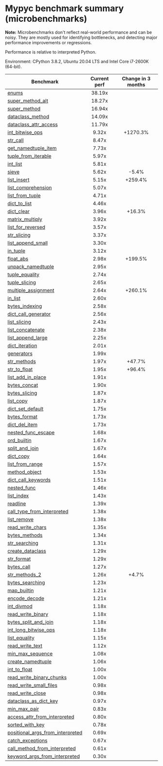 # Mypyc benchmark summary (microbenchmarks)

**Note:** Microbenchmarks don't reflect real-world performance and can be noisy.
           They are mostly used for identifying bottlenecks, and detecting major performance
           improvements or regressions.

Performance is relative to interpreted Python.

Environment: CPython 3.8.2, Ubuntu 20.04 LTS and Intel Core i7-2600K (64-bit).

| Benchmark | Current perf | Change in 3 months |
| --- | :---: | :---: |
| [enums](benchmarks/enums.md) | 38.19x |  |
| [super_method_alt](benchmarks/super_method_alt.md) | 18.27x |  |
| [super_method](benchmarks/super_method.md) | 16.94x |  |
| [dataclass_method](benchmarks/dataclass_method.md) | 14.09x |  |
| [dataclass_attr_access](benchmarks/dataclass_attr_access.md) | 11.79x |  |
| [int_bitwise_ops](benchmarks/int_bitwise_ops.md) | 9.32x | +1270.3% |
| [str_call](benchmarks/str_call.md) | 8.47x |  |
| [get_namedtuple_item](benchmarks/get_namedtuple_item.md) | 7.73x |  |
| [tuple_from_iterable](benchmarks/tuple_from_iterable.md) | 5.97x |  |
| [int_list](benchmarks/int_list.md) | 5.81x |  |
| [sieve](benchmarks/sieve.md) | 5.62x | -5.4% |
| [list_insert](benchmarks/list_insert.md) | 5.15x | +259.4% |
| [list_comprehension](benchmarks/list_comprehension.md) | 5.07x |  |
| [list_from_tuple](benchmarks/list_from_tuple.md) | 4.71x |  |
| [dict_to_list](benchmarks/dict_to_list.md) | 4.46x |  |
| [dict_clear](benchmarks/dict_clear.md) | 3.96x | +16.3% |
| [matrix_multiply](benchmarks/matrix_multiply.md) | 3.92x |  |
| [list_for_reversed](benchmarks/list_for_reversed.md) | 3.57x |  |
| [str_slicing](benchmarks/str_slicing.md) | 3.37x |  |
| [list_append_small](benchmarks/list_append_small.md) | 3.30x |  |
| [in_tuple](benchmarks/in_tuple.md) | 3.12x |  |
| [float_abs](benchmarks/float_abs.md) | 2.98x | +199.5% |
| [unpack_namedtuple](benchmarks/unpack_namedtuple.md) | 2.95x |  |
| [tuple_equality](benchmarks/tuple_equality.md) | 2.74x |  |
| [tuple_slicing](benchmarks/tuple_slicing.md) | 2.65x |  |
| [multiple_assignment](benchmarks/multiple_assignment.md) | 2.64x | +260.1% |
| [in_list](benchmarks/in_list.md) | 2.60x |  |
| [bytes_indexing](benchmarks/bytes_indexing.md) | 2.58x |  |
| [dict_call_generator](benchmarks/dict_call_generator.md) | 2.56x |  |
| [list_slicing](benchmarks/list_slicing.md) | 2.43x |  |
| [list_concatenate](benchmarks/list_concatenate.md) | 2.38x |  |
| [list_append_large](benchmarks/list_append_large.md) | 2.25x |  |
| [dict_iteration](benchmarks/dict_iteration.md) | 2.01x |  |
| [generators](benchmarks/generators.md) | 1.99x |  |
| [str_methods](benchmarks/str_methods.md) | 1.97x | +47.7% |
| [str_to_float](benchmarks/str_to_float.md) | 1.95x | +96.4% |
| [list_add_in_place](benchmarks/list_add_in_place.md) | 1.91x |  |
| [bytes_concat](benchmarks/bytes_concat.md) | 1.90x |  |
| [bytes_slicing](benchmarks/bytes_slicing.md) | 1.87x |  |
| [list_copy](benchmarks/list_copy.md) | 1.87x |  |
| [dict_set_default](benchmarks/dict_set_default.md) | 1.75x |  |
| [bytes_format](benchmarks/bytes_format.md) | 1.73x |  |
| [dict_del_item](benchmarks/dict_del_item.md) | 1.73x |  |
| [nested_func_escape](benchmarks/nested_func_escape.md) | 1.68x |  |
| [ord_builtin](benchmarks/ord_builtin.md) | 1.67x |  |
| [split_and_join](benchmarks/split_and_join.md) | 1.67x |  |
| [dict_copy](benchmarks/dict_copy.md) | 1.64x |  |
| [list_from_range](benchmarks/list_from_range.md) | 1.57x |  |
| [method_object](benchmarks/method_object.md) | 1.53x |  |
| [dict_call_keywords](benchmarks/dict_call_keywords.md) | 1.51x |  |
| [nested_func](benchmarks/nested_func.md) | 1.46x |  |
| [list_index](benchmarks/list_index.md) | 1.43x |  |
| [readline](benchmarks/readline.md) | 1.39x |  |
| [call_type_from_interpreted](benchmarks/call_type_from_interpreted.md) | 1.38x |  |
| [list_remove](benchmarks/list_remove.md) | 1.38x |  |
| [read_write_chars](benchmarks/read_write_chars.md) | 1.35x |  |
| [bytes_methods](benchmarks/bytes_methods.md) | 1.34x |  |
| [str_searching](benchmarks/str_searching.md) | 1.31x |  |
| [create_dataclass](benchmarks/create_dataclass.md) | 1.29x |  |
| [str_format](benchmarks/str_format.md) | 1.29x |  |
| [bytes_call](benchmarks/bytes_call.md) | 1.27x |  |
| [str_methods_2](benchmarks/str_methods_2.md) | 1.26x | +4.7% |
| [bytes_searching](benchmarks/bytes_searching.md) | 1.23x |  |
| [map_builtin](benchmarks/map_builtin.md) | 1.21x |  |
| [encode_decode](benchmarks/encode_decode.md) | 1.21x |  |
| [int_divmod](benchmarks/int_divmod.md) | 1.18x |  |
| [read_write_binary](benchmarks/read_write_binary.md) | 1.18x |  |
| [bytes_split_and_join](benchmarks/bytes_split_and_join.md) | 1.18x |  |
| [int_long_bitwise_ops](benchmarks/int_long_bitwise_ops.md) | 1.18x |  |
| [list_equality](benchmarks/list_equality.md) | 1.15x |  |
| [read_write_text](benchmarks/read_write_text.md) | 1.12x |  |
| [min_max_sequence](benchmarks/min_max_sequence.md) | 1.08x |  |
| [create_namedtuple](benchmarks/create_namedtuple.md) | 1.06x |  |
| [int_to_float](benchmarks/int_to_float.md) | 1.00x |  |
| [read_write_binary_chunks](benchmarks/read_write_binary_chunks.md) | 1.00x |  |
| [read_write_small_files](benchmarks/read_write_small_files.md) | 0.98x |  |
| [read_write_close](benchmarks/read_write_close.md) | 0.98x |  |
| [dataclass_as_dict_key](benchmarks/dataclass_as_dict_key.md) | 0.97x |  |
| [min_max_pair](benchmarks/min_max_pair.md) | 0.83x |  |
| [access_attr_from_interpreted](benchmarks/access_attr_from_interpreted.md) | 0.80x |  |
| [sorted_with_key](benchmarks/sorted_with_key.md) | 0.78x |  |
| [positional_args_from_interpreted](benchmarks/positional_args_from_interpreted.md) | 0.69x |  |
| [catch_exceptions](benchmarks/catch_exceptions.md) | 0.67x |  |
| [call_method_from_interpreted](benchmarks/call_method_from_interpreted.md) | 0.61x |  |
| [keyword_args_from_interpreted](benchmarks/keyword_args_from_interpreted.md) | 0.30x |  |
